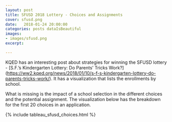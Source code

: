 ```yaml
---
layout: post
title: SFUSD 2018 Lottery - Choices and Assignments
cover: sfusd.png
date:   2018-01-24 20:00:00
categories: posts dataIsBeautiful
images:
- images/sfusd.png
excerpt:

---
```


KQED has an interesting post about strategies for winning the SFUSD lottery - [S.F.’s Kindergarten Lottery: Do Parents’ Tricks Work?] (https://ww2.kqed.org/news/2018/01/10/s-f-s-kindergarten-lottery-do-parents-tricks-work/). It has a visualization that lists the enrollments by school.

What is missing is the impact of a school selection in the different choices and the potential assignment. The visualization below has the breakdown for the first 20 choices in an application.

{% include tableau_sfusd_choices.html %}
